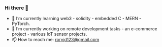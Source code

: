 ### Hi there 👋
- 🌱 I’m currently learning web3 - solidity - embedded C - MERN - PyTorch.
- 🔭 I’m currently working on remote development tasks - an e-commerce project - various IoT sensor projects.
- 📫 How to reach me: roryjd123@gmail.com
<!--
**rd123myb/rd123myb** is a ✨ _special_ ✨ repository because its `README.md` (this file) appears on your GitHub profile.

Here are some ideas to get you started:

- 🔭 I’m currently working on ...
- 🌱 I’m currently learning ...
- 👯 I’m looking to collaborate on anything IoT related

- 📫 How to reach me: roryjd123@gmail.com
- 😄 Pronouns: ...
- ⚡ Fun fact: ...
-->
